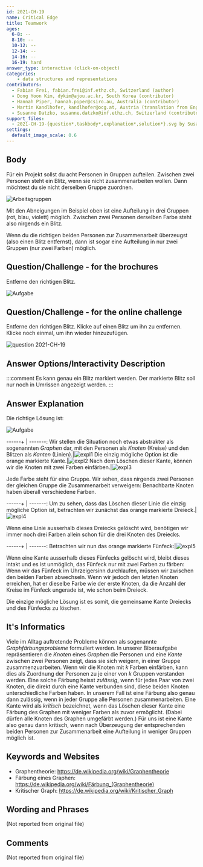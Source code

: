```yaml
---
id: 2021-CH-19
name: Critical Edge
title: Teamwork
ages:
  6-8: --
  8-10: --
  10-12: --
  12-14: --
  14-16: --
  16-19: hard
answer_type: interactive (click-on-object)
categories:
    - data structures and representations
contributors:
  - Fabian Frei, fabian.frei@inf.ethz.ch, Switzerland (author)
  - Dong Yoon Kim, dykim@ajou.ac.kr, South Korea (contributor)
  - Hannah Piper, hannah.piper@csiro.au, Australia (contributor)
  - Martin Kandlhofer, kandlhofer@ocg.at, Austria (translation from English into German)
  - Susanne Datzko, susanne.datzko@inf.ethz.ch, Switzerland (contributor, graphics)
support_files:
  - 2021-CH-19-{question*,taskbody*,explanation*,solution*}.svg by Susanne Datzko
settings:
  default_image_scale: 0.6
---
```



## Body

Für ein Projekt sollst du acht Personen in Gruppen aufteilen. 
Zwischen zwei Personen steht ein Blitz, wenn sie nicht zusammenarbeiten wollen. Dann möchtest du sie nicht derselben Gruppe zuordnen.

![](graphics/2021-CH-19-taskbody01.svg "Arbeitsgruppen")

Mit den Abneigungen im Beispiel oben ist eine Aufteilung in drei Gruppen (rot, blau, violett) möglich. Zwischen zwei Personen derselben Farbe steht also nirgends ein Blitz.

Wenn du die richtigen beiden Personen zur Zusammenarbeit überzeugst (also einen Blitz entfernst), dann ist sogar eine Aufteilung in nur zwei Gruppen (nur zwei Farben) möglich.

## Question/Challenge - for the brochures

Entferne den richtigen Blitz.

![](graphics/2021-CH-19-question.svg "Aufgabe")


## Question/Challenge - for the online challenge

Entferne den richtigen Blitz. Klicke auf einen Blitz um ihn zu entfernen. Klicke noch einmal, um ihn wieder hinzuzufügen.

![](interactivity/2021-CH-19-question-interactive.svg "question 2021-CH-19")


## Answer Options/Interactivity Description

<!-- empty -->

:::comment
Es kann genau ein Blitz markiert werden. Der markierte Blitz soll nur noch in Umrissen angezeigt werden. 
:::


## Answer Explanation

Die richtige Lösung ist:

![](graphics/2021-CH-19-solution.svg "Aufgabe")

------+ | -------:
Wir stellen die Situation noch etwas abstrakter als sogenannten _Graphen_ dar, mit den Personen als _Knoten_ (Kreise) und den Blitzen als _Kanten_ (Linien).|![expl1]
Die einzig mögliche Option ist die orange markierte Kante.|![expl2]
Nach dem Löschen dieser Kante, können wir die Knoten mit zwei Farben einfärben.|![expl3]

Jede Farbe steht für eine Gruppe. Wir sehen, dass nirgends zwei Personen der gleichen Gruppe die Zusammenarbeit verweigern: Benachbarte Knoten haben überall verschiedene Farben.

------+ | -------:
Um zu sehen, dass das Löschen dieser Linie die einzig mögliche Option ist, betrachten wir zunächst das orange markierte Dreieck.|![expl4]

Wenn eine Linie ausserhalb dieses Dreiecks gelöscht wird, benötigen wir immer noch drei Farben allein schon für die drei Knoten des Dreiecks.

------+ | -------:
Betrachten wir nun das orange markierte Fünfeck:|![expl5]

Wenn eine Kante ausserhalb dieses Fünfecks gelöscht wird, bleibt dieses intakt und es ist unmöglich, das Fünfeck nur mit zwei Farben zu färben: Wenn wir das Fünfeck im Uhrzeigersinn durchlaufen, müssen wir zwischen den beiden Farben abwechseln. Wenn wir jedoch den letzten Knoten erreichen, hat er dieselbe Farbe wie der erste Knoten, da die Anzahl der Kreise im Fünfeck ungerade ist, wie schon beim Dreieck.

Die einzige mögliche Lösung ist es somit, die gemeinsame Kante Dreiecks und des Fünfecks zu löschen. 


[expl1]: graphics/2021-CH-19-explanation01.svg "Antworterklärung (150px)"
[expl2]: graphics/2021-CH-19-explanation02.svg "Antworterklärung (150px)"
[expl3]: graphics/2021-CH-19-explanation03.svg "Antworterklärung (150px)"
[expl4]: graphics/2021-CH-19-explanation04.svg "Antworterklärung (150px)"
[expl5]: graphics/2021-CH-19-explanation05.svg "Antworterklärung (150px)"


## It's Informatics

Viele im Alltag auftretende Probleme können als sogenannte _Graphfärbungsprobleme_  formuliert werden. 
In unserer Biberaufgabe repräsentieren die _Knoten_ eines _Graphen_ die Personen und eine _Kante_ zwischen zwei Personen zeigt, dass sie sich weigern, in einer Gruppe zusammenzuarbeiten. Wenn wir die Knoten mit _k_ Farben einfärben, kann dies als Zuordnung der Personen zu je einer von _k_ Gruppen verstanden werden. Eine solche Färbung heisst _zulässig_, wenn für jedes Paar von zwei Knoten, die direkt durch eine Kante verbunden sind, diese beiden Knoten unterschiedliche Farben haben. In unserem Fall ist eine Färbung also genau dann zulässig, wenn in jeder Gruppe alle Personen zusammenarbeiten. Eine Kante wird als _kritisch_ bezeichnet, wenn das Löschen dieser Kante eine Färbung des Graphen mit weniger Farben als zuvor ermöglicht. (Dabei dürfen alle Knoten des Graphen umgefärbt werden.) Für uns ist eine Kante also genau dann kritisch, wenn nach Überzeugung der entsprechenden beiden Personen zur Zusammenarbeit eine Aufteilung in weniger Gruppen möglich ist.

## Keywords and Websites

 - Graphentheorie: https://de.wikipedia.org/wiki/Graphentheorie
 - Färbung eines Graphen: https://de.wikipedia.org/wiki/Färbung_(Graphentheorie)
 - Kritischer Graph: https://de.wikipedia.org/wiki/Kritischer_Graph


## Wording and Phrases

(Not reported from original file)


## Comments

(Not reported from original file)
